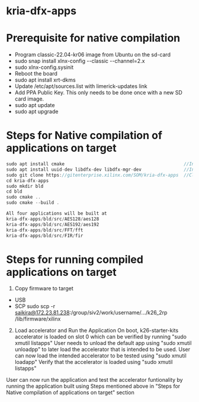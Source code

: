 # kria-dfx-apps
# Prerequisite for native compilation
- Program classic-22.04-kr06 image from Ubuntu on the sd-card
- sudo snap install xlnx-config --classic --channel=2.x
- sudo xlnx-config.sysinit
- Reboot the board
- sudo apt install xrt-dkms
- Update /etc/apt/sources.list with limerick-updates link
- Add PPA Public Key. This only needs to be done once with a new SD card image.
- sudo apt update
- sudo apt upgrade

# Steps for Native compilation of applications on target
```cpp
sudo apt install cmake                                             //Install cmake
sudo apt install uuid-dev libdfx-dev libdfx-mgr-dev                //Install necessary libraries
sudo git clone https://gitenterprise.xilinx.com/SOM/kria-dfx-apps  //Clone Application git
cd kria-dfx-apps
sudo mkdir bld
cd bld
sudo cmake ..
sudo cmake --build .

All four applications will be built at 
kria-dfx-apps/bld/src/AES128/aes128
kria-dfx-apps/bld/src/AES192/aes192
kria-dfx-apps/bld/src/FFT/fft
kria-dfx-apps/bld/src/FIR/fir
```

# Steps for running compiled applications on target
1. Copy firmware to target
- USB
- SCP
  sudo scp -r saikira@172.23.81.238:/group/siv2/work/username/.../k26_2rp /lib/firmware/xilinx


2. Load accelerator and Run the Application
On boot, k26-starter-kits accelerator is loaded on slot 0 which can be verified by running "sudo xmutil listapps"
User needs to unload the default app using "sudo xmutil unloadpp" to later load the accelerator that is intended to be used.
User can now load the intended accelerator to be tested using "sudo xmutil loadapp"
Verify that the accelerator is loaded using "sudo xmutil listapps"

User can now run the application and test the accelerator funtionality by running the application built using Steps mentioned above in "Steps for Native compilation of applications on target" section





